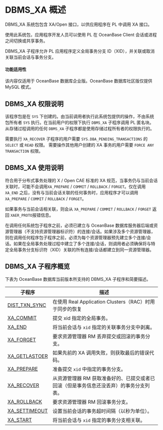 DBMS_XA 概述 
===============================

DBMS_XA 系统包包含 XA/Open 接口，以供应用程序在 PL 中调用 XA 接口。

使用此系统包，应用程序开发人员可以使用 PL 在 OceanBase Client 会话或进程之间切换或共享事务。

DBMS_XA 子程序允许 PL 应用程序定义全局事务分支 ID（XID），并关联或取消关联当前会话与事务分支。


  <main id="notice" >
    <h4>功能适用性</h4>
    <p>该内容仅适用于 OceanBase 数据库企业版。OceanBase 数据库社区版仅提供 MySQL 模式。</p>
  </main>

DBMS_XA 权限说明
---------------------------------

该程序包是在 `SYS` 下创建的。由当前调用者执行此系统包提供的操作，不由系统包所有者 `SYS` 执行。在当前用户的权限下执行 `DBMS_XA` 子程序调用 PL 匿名块。从存储过程调用的任何 `DBMS_XA` 子程序都是使用存储过程所有者的权限执行的。

需要执行 `XA_RECOVER` 子程序的用户需要 `SYS.DBA_PENDING_TRANSACTIONS` 的 `SELECT` 或 `READ` 权限。
需要操作其他用户创建的 XA 事务的用户需要 `FORCE ANY TRANSACTION` 权限。

DBMS_XA 使用说明 
---------------------------------

符合用于分布式事务处理的 X / Open CAE 标准的 XA 规范，当事务仍与当前会话关联时，可能不会调用`XA_PREPARE` / `COMMIT` / `ROLLBACK` / `FORGET`。仅在调用 `XA_END` 之后，没有与当前会话关联的任何事务时，应用程序才可以调用 `XA_PREPARE` / `COMMIT` / `ROLLBACK` / `FORGET`。

如果事务与当前会话相关联，则会从 `XA_PREPARE` / `COMMIT` / `ROLLBACK` / `FORGET` 返回 `XAER_PROTO`报错信息。

在调用任何系统包子程序之前，必须已建立与 OceanBase 数据库服务器后端或资源管理器（不支持资源管理器标识符）的连接/会话。如果涉及多个资源管理器，则在调用任何程序包子程序之前，必须为每个资源管理器预先建立多个连接/会话。如果在全局事务处理过程中建立了多个连接/会话，则调用者必须确保将与特定全局事务分支标识符（XID）关联的所有连接/会话都建立到同一资源管理器。

DBMS_XA 子程序概览 
----------------------

下表为 OceanBase 数据库当前版本所支持的 DBMS_XA 子程序和简要描述。


|              **子程序**                      |                    **描述**                     |
|-------------------------------------------|-----------------------------------------------|
| [DIST_TXN_SYNC](4.dist-txn-sync-oracle.md) | 在使用 Real Application Clusters（RAC）时用于同步的恢复    |
| [XA_COMMIT](5.xa-commit-oracle.md)    | 提交 xid 指定的全局事务。                               |
| [XA_END](6.xa-end-oracle.md)      | 将当前会话与 `xid` 指定的关联事务分支中剥离。                    |
| [XA_FORGET](7.xa-forget-oracle.md)     | 要求资源管理器 RM 丢弃提交或回滚的事务分支。                      |
| [XA_GETLASTOER](8.xa-getlastoer-oracle.md)| 如果先前的 XA 调用失败，则获取最后的错误代码。                     |
| [XA_PREPARE](9.xa-prepare-oracle.md)   | 准备提交 `xid` 中指定的事务分支。                          |
| [XA_RECOVER](10.xa-recover-oracle.md)    | 从资源管理器 RM 获取准备好的、已提交或者已回滚（但是事务信息还没丢弃）的事务分支列表。 |
| [XA_ROLLBACK](11.xa-rollback-oracle.md)   | 要求资源管理器 RM 回滚事务分支。                            |
| [XA_SETTIMEOUT](12.xa-settimeout-oracle.md) | 设置当前会话的事务超时间隔（以秒为单位）。                         |
| [XA_START](13.xa-start-oracle.md)    | 将当前会话与 `xid` 指定的事务分支相关联。                      |


